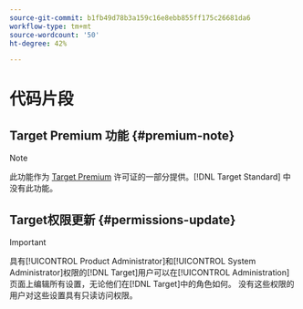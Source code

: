 ```yaml
---
source-git-commit: b1fb49d78b3a159c16e8ebb855ff175c26681da6
workflow-type: tm+mt
source-wordcount: '50'
ht-degree: 42%

---
```

# 代码片段

## Target Premium 功能 {#premium-note}

>[!NOTE]
>
>此功能作为 [Target Premium](/help/main/c-intro/intro.md#premium) 许可证的一部分提供。[!DNL Target Standard] 中没有此功能。

## Target权限更新 {#permissions-update}

>[!IMPORTANT]
>
>具有[!UICONTROL Product Administrator]和[!UICONTROL System Administrator]权限的[!DNL Target]用户可以在[!UICONTROL Administration]页面上编辑所有设置，无论他们在[!DNL Target]中的角色如何。 没有这些权限的用户对这些设置具有只读访问权限。


